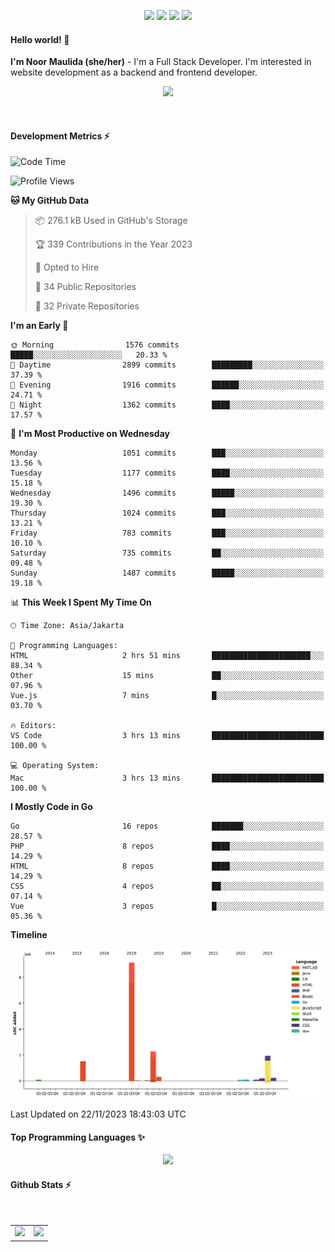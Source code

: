 <p align="center">
  <img src="https://dev.discordprofiles.me/badge/status/814439552055771206?simple=true">
  <img src="https://dev.discordprofiles.me/badge/playing/814439552055771206">
  <img src="https://dev.discordprofiles.me/badge/vscode/814439552055771206">
  <img src="https://dev.discordprofiles.me/badge/spotify/814439552055771206">
</p>

#### Hello world! 👋
**I'm Noor Maulida (she/her)** - I'm a Full Stack Developer. I'm interested in website development as a backend and frontend developer.

<p align="center">
  <img src="https://skillicons.dev/icons?i=go,php,laravel,nodejs,vue,express,ruby,mongodb,docker,aws,gcp" />
</p>
<br>

#### Development Metrics ⚡
<!--START_SECTION:waka-->
![Code Time](http://img.shields.io/badge/Code%20Time-334%20hrs%2033%20mins-blue)

![Profile Views](http://img.shields.io/badge/Profile%20Views-0-blue)

**🐱 My GitHub Data** 

> 📦 276.1 kB Used in GitHub's Storage 
 > 
> 🏆 339 Contributions in the Year 2023
 > 
> 💼 Opted to Hire
 > 
> 📜 34 Public Repositories 
 > 
> 🔑 32 Private Repositories 
 > 
**I'm an Early 🐤** 

```text
🌞 Morning                1576 commits        █████░░░░░░░░░░░░░░░░░░░░   20.33 % 
🌆 Daytime                2899 commits        █████████░░░░░░░░░░░░░░░░   37.39 % 
🌃 Evening                1916 commits        ██████░░░░░░░░░░░░░░░░░░░   24.71 % 
🌙 Night                  1362 commits        ████░░░░░░░░░░░░░░░░░░░░░   17.57 % 
```
📅 **I'm Most Productive on Wednesday** 

```text
Monday                   1051 commits        ███░░░░░░░░░░░░░░░░░░░░░░   13.56 % 
Tuesday                  1177 commits        ████░░░░░░░░░░░░░░░░░░░░░   15.18 % 
Wednesday                1496 commits        █████░░░░░░░░░░░░░░░░░░░░   19.30 % 
Thursday                 1024 commits        ███░░░░░░░░░░░░░░░░░░░░░░   13.21 % 
Friday                   783 commits         ███░░░░░░░░░░░░░░░░░░░░░░   10.10 % 
Saturday                 735 commits         ██░░░░░░░░░░░░░░░░░░░░░░░   09.48 % 
Sunday                   1487 commits        █████░░░░░░░░░░░░░░░░░░░░   19.18 % 
```


📊 **This Week I Spent My Time On** 

```text
🕑︎ Time Zone: Asia/Jakarta

💬 Programming Languages: 
HTML                     2 hrs 51 mins       ██████████████████████░░░   88.34 % 
Other                    15 mins             ██░░░░░░░░░░░░░░░░░░░░░░░   07.96 % 
Vue.js                   7 mins              █░░░░░░░░░░░░░░░░░░░░░░░░   03.70 % 

🔥 Editors: 
VS Code                  3 hrs 13 mins       █████████████████████████   100.00 % 

💻 Operating System: 
Mac                      3 hrs 13 mins       █████████████████████████   100.00 % 
```

**I Mostly Code in Go** 

```text
Go                       16 repos            ███████░░░░░░░░░░░░░░░░░░   28.57 % 
PHP                      8 repos             ████░░░░░░░░░░░░░░░░░░░░░   14.29 % 
HTML                     8 repos             ████░░░░░░░░░░░░░░░░░░░░░   14.29 % 
CSS                      4 repos             ██░░░░░░░░░░░░░░░░░░░░░░░   07.14 % 
Vue                      3 repos             █░░░░░░░░░░░░░░░░░░░░░░░░   05.36 % 
```



**Timeline**

![Lines of Code chart](https://raw.githubusercontent.com/noormaulida/noormaulida/main/assets/bar_graph.png)


 Last Updated on 22/11/2023 18:43:03 UTC
<!--END_SECTION:waka-->

#### Top Programming Languages ✨
<p align="center">
  <img src="https://api.githubtrends.io/user/svg/noormaulida/langs?time_range=one_year&include_private=true&compact=true&theme=dark" />
</p>

#### Github Stats ⚡
<p align="center">
  <table>
    <tr>
      <td>
        <img src="https://github-readme-streak-stats.herokuapp.com?user=noormaulida&theme=react&hide_border=true&mode=weekly" height="180" />
      </td>
      <td>
        <img src="https://github-readme-stats.vercel.app/api?username=noormaulida&theme=react&count_private=true&hide_border=true&line_height=20" height="180"/>
      </td>
    </tr>
</p>
<br>

